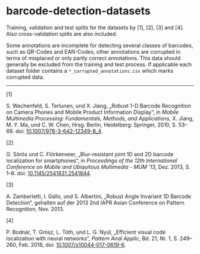 # barcode-detection-datasets

Training, validation and  test splits for the datasets by [1], [2], [3] and [4]. Also cross-validation splits are also included.

Some annotations are incomplete for detecting several classes of barcodes, such as QR-Codes and EAN-Codes, other annotations are corrupted in terms of misplaced or only partly correct annotations. This data should generally be excluded from the training and test process. If applicable each dataset folder contains a `*_corrupted_annotations.csv` which marks corrupted data.

---

[1]

S. Wachenfeld, S. Terlunen, und X. Jiang, „Robust 1-D Barcode Recognition on Camera Phones and Mobile Product Information Display“, in *Mobile Multimedia Processing: Fundamentals, Methods, and Applications*, X. Jiang, M. Y. Ma, und C. W. Chen, Hrsg. Berlin, Heidelberg: Springer, 2010, S. 53–69. doi: [10.1007/978-3-642-12349-8_4](https://doi.org/10.1007/978-3-642-12349-8_4).

[2]

G. Sörös und C. Flörkemeier, „Blur-resistant joint 1D and 2D barcode localization for smartphones“, in *Proceedings of the 12th International Conference on Mobile and Ubiquitous Multimedia - MUM ’13*, Dez. 2013, S. 1–8. doi: [10.1145/2541831.2541844](https://doi.org/10.1145/2541831.2541844).

[3]

A. Zamberletti, I. Gallo, und S. Albertini, „Robust Angle Invariant 1D Barcode Detection“, gehalten auf der 2013 2nd IAPR Asian Conference on Pattern Recognition, Nov. 2013.

[4]

P. Bodnár, T. Grósz, L. Tóth, und L. G. Nyúl, „Efficient visual code localization with neural networks“, *Pattern Anal Applic*, Bd. 21, Nr. 1, S. 249–260, Feb. 2018, doi: [10.1007/s10044-017-0619-6](https://doi.org/10.1007/s10044-017-0619-6).

